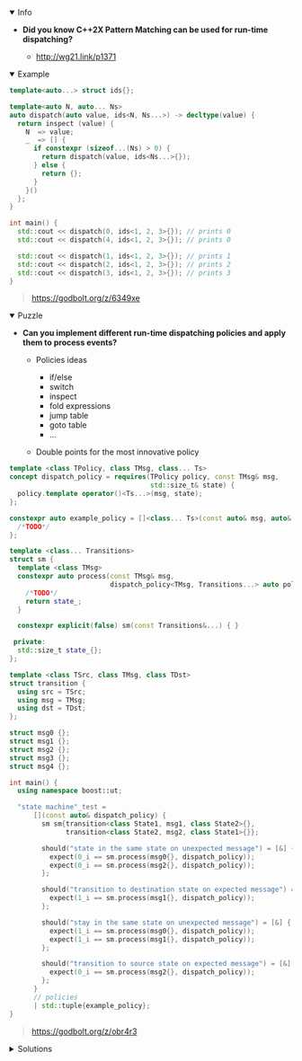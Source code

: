 <details open><summary>Info</summary><p>

* **Did you know C++2X Pattern Matching can be used for run-time dispatching?**

  * http://wg21.link/p1371

</p></details><details open><summary>Example</summary><p>

```cpp
template<auto...> struct ids{};

template<auto N, auto... Ns>
auto dispatch(auto value, ids<N, Ns...>) -> decltype(value) {
  return inspect (value) {
    N  => value;
    _  => [] {
      if constexpr (sizeof...(Ns) > 0) {
        return dispatch(value, ids<Ns...>{});
      } else {
        return {};
      }
    }()
  };
}

int main() {
  std::cout << dispatch(0, ids<1, 2, 3>{}); // prints 0
  std::cout << dispatch(4, ids<1, 2, 3>{}); // prints 0

  std::cout << dispatch(1, ids<1, 2, 3>{}); // prints 1
  std::cout << dispatch(2, ids<1, 2, 3>{}); // prints 2
  std::cout << dispatch(3, ids<1, 2, 3>{}); // prints 3
}
```

> https://godbolt.org/z/6349xe

</p></details><details open><summary>Puzzle</summary><p>

* **Can you implement different run-time dispatching policies and apply them to process events?**

  * Policies ideas
    * if/else
    * switch
    * inspect
    * fold expressions
    * jump table
    * goto table
    * ...

  * Double points for the most innovative policy

```cpp
template <class TPolicy, class TMsg, class... Ts>
concept dispatch_policy = requires(TPolicy policy, const TMsg& msg,
                                   std::size_t& state) {
  policy.template operator()<Ts...>(msg, state);
};

constexpr auto example_policy = []<class... Ts>(const auto& msg, auto& state) {
  /*TODO*/
};

template <class... Transitions>
struct sm {
  template <class TMsg>
  constexpr auto process(const TMsg& msg,
                         dispatch_policy<TMsg, Transitions...> auto policy) {
    /*TODO*/
    return state_;
  }

  constexpr explicit(false) sm(const Transitions&...) { }

 private:
  std::size_t state_{};
};

template <class TSrc, class TMsg, class TDst>
struct transition {
  using src = TSrc;
  using msg = TMsg;
  using dst = TDst;
};

struct msg0 {};
struct msg1 {};
struct msg2 {};
struct msg3 {};
struct msg4 {};

int main() {
  using namespace boost::ut;

  "state machine"_test =
      [](const auto& dispatch_policy) {
        sm sm{transition<class State1, msg1, class State2>{},
              transition<class State2, msg2, class State1>{}};

        should("state in the same state on unexpected message") = [&] {
          expect(0_i == sm.process(msg0{}, dispatch_policy));
          expect(0_i == sm.process(msg2{}, dispatch_policy));
        };

        should("transition to destination state on expected message") = [&] {
          expect(1_i == sm.process(msg1{}, dispatch_policy));
        };

        should("stay in the same state on unexpected message") = [&] {
          expect(1_i == sm.process(msg0{}, dispatch_policy));
          expect(1_i == sm.process(msg1{}, dispatch_policy));
        };

        should("transition to source state on expected message") = [&] {
          expect(0_i == sm.process(msg2{}, dispatch_policy));
        };
      }
      // policies
      | std::tuple{example_policy};
}
```

> https://godbolt.org/z/obr4r3

</p></details><details><summary>Solutions</summary><p>

